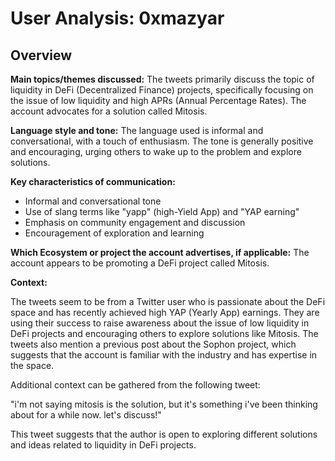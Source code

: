 # User Analysis: 0xmazyar

## Overview

**Main topics/themes discussed:**
The tweets primarily discuss the topic of liquidity in DeFi (Decentralized Finance) projects, specifically focusing on the issue of low liquidity and high APRs (Annual Percentage Rates). The account advocates for a solution called Mitosis.

**Language style and tone:**
The language used is informal and conversational, with a touch of enthusiasm. The tone is generally positive and encouraging, urging others to wake up to the problem and explore solutions.

**Key characteristics of communication:**

* Informal and conversational tone
* Use of slang terms like "yapp" (high-Yield App) and "YAP earning"
* Emphasis on community engagement and discussion
* Encouragement of exploration and learning

**Which Ecosystem or project the account advertises, if applicable:**
The account appears to be promoting a DeFi project called Mitosis.

**Context:**

The tweets seem to be from a Twitter user who is passionate about the DeFi space and has recently achieved high YAP (Yearly App) earnings. They are using their success to raise awareness about the issue of low liquidity in DeFi projects and encouraging others to explore solutions like Mitosis. The tweets also mention a previous post about the Sophon project, which suggests that the account is familiar with the industry and has expertise in the space.

Additional context can be gathered from the following tweet:

"i'm not saying mitosis is the solution, but it's something i've been thinking about for a while now. let's discuss!"

This tweet suggests that the author is open to exploring different solutions and ideas related to liquidity in DeFi projects.